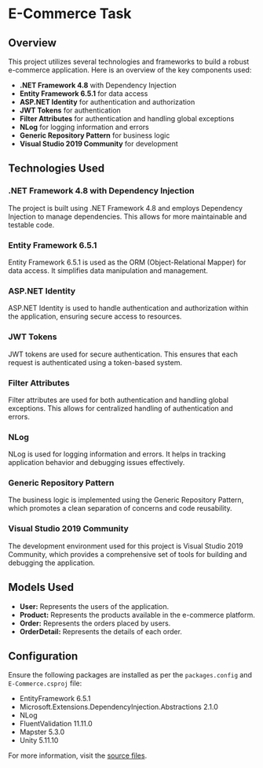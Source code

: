 # E-Commerce Task

## Overview
This project utilizes several technologies and frameworks to build a robust e-commerce application. Here is an overview of the key components used:

- **.NET Framework 4.8** with Dependency Injection
- **Entity Framework 6.5.1** for data access
- **ASP.NET Identity** for authentication and authorization
- **JWT Tokens** for authentication
- **Filter Attributes** for authentication and handling global exceptions
- **NLog** for logging information and errors
- **Generic Repository Pattern** for business logic
- **Visual Studio 2019 Community** for development

## Technologies Used

### .NET Framework 4.8 with Dependency Injection
The project is built using .NET Framework 4.8 and employs Dependency Injection to manage dependencies. This allows for more maintainable and testable code.

### Entity Framework 6.5.1
Entity Framework 6.5.1 is used as the ORM (Object-Relational Mapper) for data access. It simplifies data manipulation and management.

### ASP.NET Identity
ASP.NET Identity is used to handle authentication and authorization within the application, ensuring secure access to resources.

### JWT Tokens
JWT tokens are used for secure authentication. This ensures that each request is authenticated using a token-based system.

### Filter Attributes
Filter attributes are used for both authentication and handling global exceptions. This allows for centralized handling of authentication and errors.

### NLog
NLog is used for logging information and errors. It helps in tracking application behavior and debugging issues effectively.

### Generic Repository Pattern
The business logic is implemented using the Generic Repository Pattern, which promotes a clean separation of concerns and code reusability.

### Visual Studio 2019 Community
The development environment used for this project is Visual Studio 2019 Community, which provides a comprehensive set of tools for building and debugging the application.

## Models Used
- **User:** Represents the users of the application.
- **Product:** Represents the products available in the e-commerce platform.
- **Order:** Represents the orders placed by users.
- **OrderDetail:** Represents the details of each order.

## Configuration
Ensure the following packages are installed as per the `packages.config` and `E-Commerce.csproj` file:
- EntityFramework 6.5.1
- Microsoft.Extensions.DependencyInjection.Abstractions 2.1.0
- NLog
- FluentValidation 11.11.0
- Mapster 5.3.0
- Unity 5.11.10

For more information, visit the [source files](https://github.com/OmarYassin22/E-Commerce-Task).
